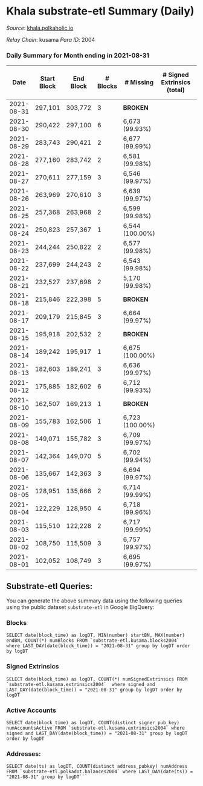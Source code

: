 # Khala substrate-etl Summary (Daily)

_Source_: [khala.polkaholic.io](https://khala.polkaholic.io)

*Relay Chain*: kusama
*Para ID*: 2004



### Daily Summary for Month ending in 2021-08-31


| Date | Start Block | End Block | # Blocks | # Missing | # Signed Extrinsics (total) | # Active Accounts | # Addresses with Balances | # Events | # Transfers | # XCM Transfers In | # XCM Transfers Out |
| ---- | ----------- | --------- | -------- | --------- | --------------------------- | ----------------- | ------------------------- | -------- | ----------- | ------------------ | ------------------- |
| 2021-08-31 | 297,101 | 303,772 | 3 |  **BROKEN**  |  |  | 3,198 | 6 |   |   |   |
| 2021-08-30 | 290,422 | 297,100 | 6 | 6,673 (99.93%) |  |  | 3,196 | 12 |   |   |   |
| 2021-08-29 | 283,743 | 290,421 | 2 | 6,677 (99.99%) |  |  | 3,195 | 4 |   |   |   |
| 2021-08-28 | 277,160 | 283,742 | 2 | 6,581 (99.98%) |  |  | 3,195 | 4 |   |   |   |
| 2021-08-27 | 270,611 | 277,159 | 3 | 6,546 (99.97%) |  |  | 3,195 | 6 |   |   |   |
| 2021-08-26 | 263,969 | 270,610 | 3 | 6,639 (99.97%) |  |  |  | 6 |   |   |   |
| 2021-08-25 | 257,368 | 263,968 | 2 | 6,599 (99.98%) |  |  |  | 4 |   |   |   |
| 2021-08-24 | 250,823 | 257,367 | 1 | 6,544 (100.00%) |  |  |  | 2 |   |   |   |
| 2021-08-23 | 244,244 | 250,822 | 2 | 6,577 (99.98%) |  |  |  | 4 |   |   |   |
| 2021-08-22 | 237,699 | 244,243 | 2 | 6,543 (99.98%) |  |  |  | 4 |   |   |   |
| 2021-08-21 | 232,527 | 237,698 | 2 | 5,170 (99.98%) |  |  |  | 4 |   |   |   |
| 2021-08-18 | 215,846 | 222,398 | 5 |  **BROKEN**  |  |  |  | 10 |   |   |   |
| 2021-08-17 | 209,179 | 215,845 | 3 | 6,664 (99.97%) |  |  |  | 6 |   |   |   |
| 2021-08-15 | 195,918 | 202,532 | 2 |  **BROKEN**  |  |  |  | 4 |   |   |   |
| 2021-08-14 | 189,242 | 195,917 | 1 | 6,675 (100.00%) |  |  |  | 2 |   |   |   |
| 2021-08-13 | 182,603 | 189,241 | 3 | 6,636 (99.97%) |  |  |  | 6 |   |   |   |
| 2021-08-12 | 175,885 | 182,602 | 6 | 6,712 (99.93%) |  |  |  | 12 |   |   |   |
| 2021-08-10 | 162,507 | 169,213 | 1 |  **BROKEN**  |  |  |  | 2 |   |   |   |
| 2021-08-09 | 155,783 | 162,506 | 1 | 6,723 (100.00%) |  |  |  | 2 |   |   |   |
| 2021-08-08 | 149,071 | 155,782 | 3 | 6,709 (99.97%) |  |  |  | 6 |   |   |   |
| 2021-08-07 | 142,364 | 149,070 | 5 | 6,702 (99.94%) |  |  |  | 10 |   |   |   |
| 2021-08-06 | 135,667 | 142,363 | 3 | 6,694 (99.97%) |  |  |  | 6 |   |   |   |
| 2021-08-05 | 128,951 | 135,666 | 2 | 6,714 (99.99%) |  |  |  | 4 |   |   |   |
| 2021-08-04 | 122,229 | 128,950 | 4 | 6,718 (99.96%) |  |  |  | 8 |   |   |   |
| 2021-08-03 | 115,510 | 122,228 | 2 | 6,717 (99.99%) |  |  |  | 4 |   |   |   |
| 2021-08-02 | 108,750 | 115,509 | 3 | 6,757 (99.97%) |  |  |  | 6 |   |   |   |
| 2021-08-01 | 102,052 | 108,749 | 3 | 6,695 (99.97%) |  |  |  | 6 |   |   |   |

## Substrate-etl Queries:
You can generate the above summary data using the following queries using the public dataset `substrate-etl` in Google BigQuery:


### Blocks
```
SELECT date(block_time) as logDT, MIN(number) startBN, MAX(number) endBN, COUNT(*) numBlocks FROM `substrate-etl.kusama.blocks2004`  where LAST_DAY(date(block_time)) = "2021-08-31" group by logDT order by logDT
```


### Signed Extrinsics
```
SELECT date(block_time) as logDT, COUNT(*) numSignedExtrinsics FROM `substrate-etl.kusama.extrinsics2004`  where signed and LAST_DAY(date(block_time)) = "2021-08-31" group by logDT order by logDT
```


### Active Accounts
```
SELECT date(block_time) as logDT, COUNT(distinct signer_pub_key) numAccountsActive FROM `substrate-etl.kusama.extrinsics2004` where signed and LAST_DAY(date(block_time)) = "2021-08-31" group by logDT order by logDT
```


### Addresses:
```
SELECT date(ts) as logDT, COUNT(distinct address_pubkey) numAddress FROM `substrate-etl.polkadot.balances2004` where LAST_DAY(date(ts)) = "2021-08-31" group by logDT```

